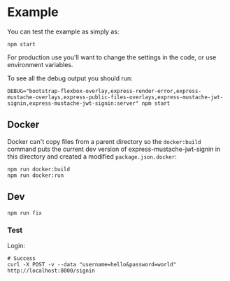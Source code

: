 # Example

You can test the example as simply as:

```
npm start
```

For production use you'll want to change the settings in the code, or use environment variables.

To see all the debug output you should run:

```
DEBUG="bootstrap-flexbox-overlay,express-render-error,express-mustache-overlays,express-public-files-overlays,express-mustache-jwt-signin,express-mustache-jwt-signin:server" npm start
```

## Docker

Docker can't copy files from a parent directory so the `docker:build` command puts the current dev version of express-mustache-jwt-signin in this directory and created a modified `package.json.docker`:

```
npm run docker:build
npm run docker:run
```

## Dev

```
npm run fix
```

### Test

Login:

```
# Success
curl -X POST -v --data "username=hello&password=world" http://localhost:8000/signin
